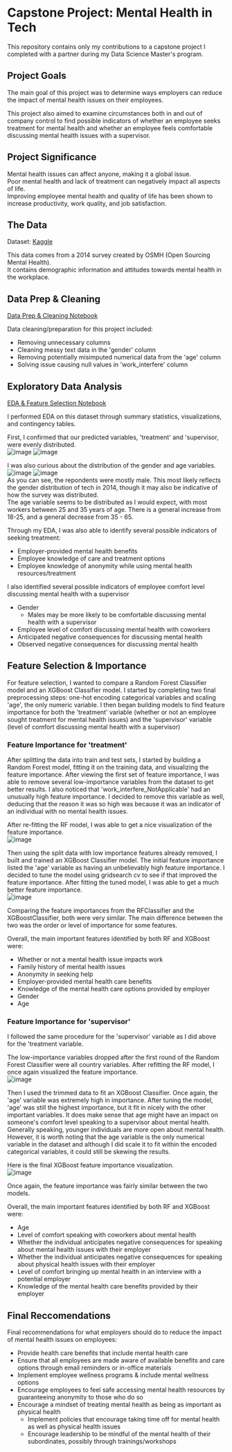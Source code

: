 # Capstone Project: Mental Health in Tech
This repository contains only my contributions to a capstone project I completed with a partner during my Data Science Master's program. 

## Project Goals
The main goal of this project was to determine ways employers can reduce the impact of mental health issues on their employees.  
  
This project also aimed to examine circumstances both in and out of company control to find possible indicators of whether an employee seeks treatment for mental health and whether an employee feels comfortable discussing mental health issues with a supervisor.

## Project Significance
Mental health issues can affect anyone, making it a global issue.  
Poor mental health and lack of treatment can negatively impact all aspects of life.  
Improving employee mental health and quality of life has been shown to increase productivity, work quality, and job satisfaction.

## The Data
Dataset: [Kaggle](https://www.kaggle.com/datasets/osmi/mental-health-in-tech-survey/data)  

This data comes from a 2014 survey created by OSMH (Open Sourcing Mental Health).  
It contains demographic information and attitudes towards mental health in the workplace. 

## Data Prep & Cleaning
[Data Prep & Cleaning Notebook](https://github.com/SarahMillard98/Capstone_Project_Mental_Health_in_Tech/blob/main/Capstone_Final_Project_DataCleaning.ipynb)   

 Data cleaning/preparation for this project included:
- Removing unnecessary columns
- Cleaning messy text data in the 'gender' column
- Removing potentially misimputed numerical data from the 'age' column
- Solving issue causing null values in 'work_interfere' column

 
## Exploratory Data Analysis
[EDA & Feature Selection Notebook](https://github.com/SarahMillard98/Capstone_Project_Mental_Health_in_Tech/blob/main/Capstone_Final_Project_EDA_Feature_Selection.ipynb)  

I performed EDA on this dataset through summary statistics, visualizations, and contingency tables.   

First, I confirmed that our predicted variables, 'treatment' and 'supervisor, were evenly distributed.   
![image](https://github.com/user-attachments/assets/ead15c71-ebbf-4c1c-8706-4f683aecef1d)  ![image](https://github.com/user-attachments/assets/cfa0ca37-bea4-4e03-92e0-6d5f6f2b1f95)


I was also curious about the distribution of the gender and age variables.  
![image](https://github.com/user-attachments/assets/f3f63e10-d8ee-4a62-8c11-50c255369fd6)  ![image](https://github.com/user-attachments/assets/6636ece5-1c9b-4855-8856-cf2a02353f30)  
As you can see, the repondents were mostly male. This most likely reflects the gender distribution of tech in 2014, though it may also be indicative of how the survey was distributed.  
The age variable seems to be distributed as I would expect, with most workers between 25 and 35 years of age. There is a general increase from 18-25, and a general decrease from 35 - 65.  

Through my EDA, I was also able to identify several possible indicators of seeking treatment:
- Employer-provided mental health benefits
- Employee knowledge of care and treatment options
- Employee knowledge of anonymity while using mental health resources/treatment  

 I also identified several possible indicators of employee comfort level discussing mental health with a supervisor
 - Gender
   - Males may be more likely to be comfortable discussing mental health with a supervisor
 - Employee level of comfort discussing mental health with coworkers
 - Anticipated negative consequences for discussing mental health
 - Observed negative consequences for discussing mental health

## Feature Selection & Importance  
For feature selection, I wanted to compare a Random Forest Classifier model and an XGBoost Classifier model. I started by completing two final preprocessing steps: one-hot encoding categorical variables and scaling 'age', the only numeric variable. I then began building models to find feature importance for both the 'treatment' variable (whether or not an employee sought treatment for mental health issues) and the 'supervisor' variable (level of comfort discussing mental health with a supervisor)  

### Feature Importance for 'treatment'   

After splitting the data into train and test sets, I started by building a Random Forest model, fitting it on the training data, and visualizing the feature importance. After viewing the first set of feature importance, I was able to remove several low-importance variables from the dataset to get better results. I also noticed that 'work_interfere_NotApplicable' had an unusually high feature importance. I decided to remove this variable as well, deducing that the reason it was so high was because it was an indicator of an individual with no mental health issues.   

After re-fitting the RF model, I was able to get a nice visualization of the feature importance.  
![image](https://github.com/user-attachments/assets/11dd492b-1006-40d8-83e3-720bb9b871bb)  

Then using the split data with low importance features already removed, I built and trained an XGBoost Classifier model. The initial feature importance listed the 'age' variable as having an unbelievably high feature importance. I decided to tune the model using gridsearch cv to see if that improved the feature importance. After fitting the tuned model, I was able to get a much better feature importance.  
![image](https://github.com/user-attachments/assets/a4563ff1-2b14-4986-a25d-786798792c1a)  

Comparing the feature importances from the RFClassifier and the XGBoostClassifier, both were very similar. The main difference between the two was the order or level of importance for some features.  

Overall, the main important features identified by both RF and XGBoost were:  
+ Whether or not a mental health issue impacts work
+ Family history of mental health issues
+ Anonymity in seeking help
+ Employer-provided mental health care benefits
+ Knowledge of the mental health care options provided by employer
+ Gender
+ Age

### Feature Importance for 'supervisor'

I followed the same procedure for the 'supervisor' variable as I did above for the 'treatment variable.  

The low-importance variables dropped after the first round of the Random Forest Classifier were all country variables. After refitting the RF model, I once again visualized the feature importance.  
![image](https://github.com/user-attachments/assets/886f7b89-a057-421e-a996-e1f0ea3a28dd)  

Then I used the trimmed data to fit an XGBoost Classifier. Once again, the 'age' variable was extremely high in importance. After tuning the model, 'age' was still the highest importance, but it fit in nicely with the other important variables. It does make sense that age might have an impact on someone's comfort level speaking to a supervisor about mental health. Generally speaking, younger individuals are more open about mental health. However, it is worth noting that the age variable is the only numerical variable in the dataset and although I did scale it to fit within the encoded categorical variables, it could still be skewing the results.   

Here is the final XGBoost feature importance visualization.  
![image](https://github.com/user-attachments/assets/2f773698-793f-4aea-be2e-3bcc5f44eec2)  

Once again, the feature importance was fairly similar between the two models.

Overall, the main important features identified by both RF and XGBoost were:
+ Age
+ Level of comfort speaking with coworkers about mental health
+ Whether the individual anticipates negative consequences for speaking about mental health issues with their employer
+ Whether the individual anticipates negative consequences for speaking about physical health issues with their employer
+ Level of comfort bringing up mental health in an interview with a potential employer
+ Knowledge of the mental health care benefits provided by their employer

## Final Reccomendations

Final recommendations for what employers should do to reduce the impact of mental health issues on employees:
- Provide health care benefits that include mental health care
- Ensure that all employees are made aware of available benefits and care options through email reminders or in-office materials
- Implement employee wellness programs & include mental wellness options
- Encourage employees to feel safe accessing mental health resources by guaranteeing anonymity to those who do so
- Encourage a mindset of treating mental health as being as important as physical health
  - Implement policies that encourage taking time off for mental health as well as physical health issues
  - Encourage leadership to be mindful of the mental health of their subordinates, possibly through trainings/workshops
